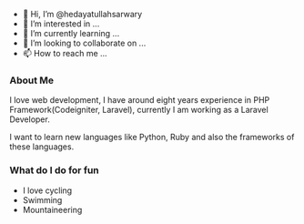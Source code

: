 - 👋 Hi, I’m @hedayatullahsarwary
- 👀 I’m interested in ...
- 🌱 I’m currently learning ...
- 💞️ I’m looking to collaborate on ...
- 📫 How to reach me ...

<!---
hedayatullahsarwary/hedayatullahsarwary is a ✨ special ✨ repository because its `README.md` (this file) appears on your GitHub profile.
You can click the Preview link to take a look at your changes.
--->

### About Me
I love web development, I have around eight years experience in PHP Framework(Codeigniter, Laravel), currently I am working as a Laravel Developer.

I want to learn new languages like Python, Ruby and also the frameworks of these languages.

### What do I do for fun
 - I love cycling
 - Swimming
 - Mountaineering

